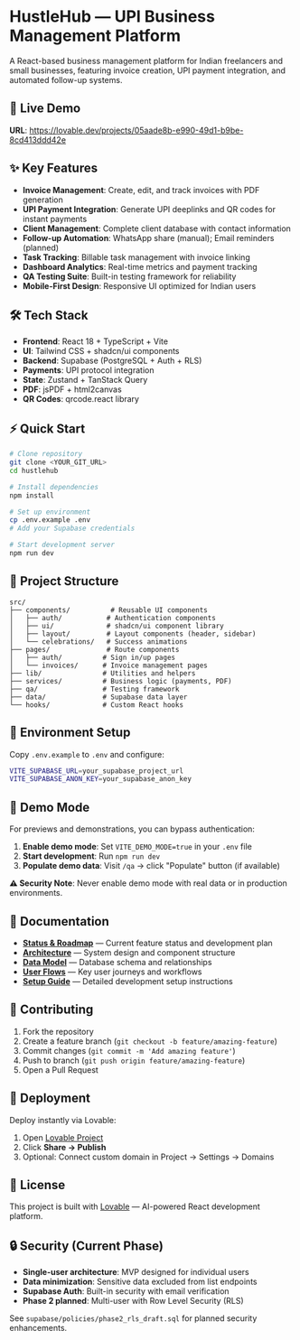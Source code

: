 # HustleHub — UPI Business Management Platform

A React-based business management platform for Indian freelancers and small businesses, featuring invoice creation, UPI payment integration, and automated follow-up systems.

## 🚀 Live Demo

**URL**: https://lovable.dev/projects/05aade8b-e990-49d1-b9be-8cd413ddd42e

## ✨ Key Features

- **Invoice Management**: Create, edit, and track invoices with PDF generation
- **UPI Payment Integration**: Generate UPI deeplinks and QR codes for instant payments  
- **Client Management**: Complete client database with contact information
- **Follow-up Automation**: WhatsApp share (manual); Email reminders (planned)
- **Task Tracking**: Billable task management with invoice linking
- **Dashboard Analytics**: Real-time metrics and payment tracking
- **QA Testing Suite**: Built-in testing framework for reliability
- **Mobile-First Design**: Responsive UI optimized for Indian users

## 🛠 Tech Stack

- **Frontend**: React 18 + TypeScript + Vite
- **UI**: Tailwind CSS + shadcn/ui components
- **Backend**: Supabase (PostgreSQL + Auth + RLS)
- **Payments**: UPI protocol integration
- **State**: Zustand + TanStack Query
- **PDF**: jsPDF + html2canvas
- **QR Codes**: qrcode.react library

## ⚡ Quick Start

```bash
# Clone repository
git clone <YOUR_GIT_URL>
cd hustlehub

# Install dependencies
npm install

# Set up environment
cp .env.example .env
# Add your Supabase credentials

# Start development server
npm run dev
```

## 📁 Project Structure

```
src/
├── components/          # Reusable UI components
│   ├── auth/           # Authentication components
│   ├── ui/             # shadcn/ui component library
│   ├── layout/         # Layout components (header, sidebar)
│   └── celebrations/   # Success animations
├── pages/              # Route components
│   ├── auth/          # Sign in/up pages
│   └── invoices/      # Invoice management pages
├── lib/               # Utilities and helpers
├── services/          # Business logic (payments, PDF)
├── qa/                # Testing framework
├── data/              # Supabase data layer
└── hooks/             # Custom React hooks
```

## 🔧 Environment Setup

Copy `.env.example` to `.env` and configure:

```bash
VITE_SUPABASE_URL=your_supabase_project_url
VITE_SUPABASE_ANON_KEY=your_supabase_anon_key
```

## 🎯 Demo Mode

For previews and demonstrations, you can bypass authentication:

1. **Enable demo mode**: Set `VITE_DEMO_MODE=true` in your `.env` file
2. **Start development**: Run `npm run dev`
3. **Populate demo data**: Visit `/qa` → click "Populate" button (if available)

**⚠️ Security Note**: Never enable demo mode with real data or in production environments.

## 📖 Documentation

- [**Status & Roadmap**](docs/STATUS.md) — Current feature status and development plan
- [**Architecture**](docs/ARCHITECTURE.md) — System design and component structure  
- [**Data Model**](docs/DATA_MODEL.md) — Database schema and relationships
- [**User Flows**](docs/FLOWS.md) — Key user journeys and workflows
- [**Setup Guide**](docs/SETUP.md) — Detailed development setup instructions

## 🤝 Contributing

1. Fork the repository
2. Create a feature branch (`git checkout -b feature/amazing-feature`)
3. Commit changes (`git commit -m 'Add amazing feature'`)
4. Push to branch (`git push origin feature/amazing-feature`)
5. Open a Pull Request

## 🚀 Deployment

Deploy instantly via Lovable:
1. Open [Lovable Project](https://lovable.dev/projects/05aade8b-e990-49d1-b9be-8cd413ddd42e)
2. Click **Share → Publish**
3. Optional: Connect custom domain in Project → Settings → Domains

## 📄 License

This project is built with [Lovable](https://lovable.dev) — AI-powered React development platform.

## 🔒 Security (Current Phase)

- **Single-user architecture**: MVP designed for individual users
- **Data minimization**: Sensitive data excluded from list endpoints
- **Supabase Auth**: Built-in security with email verification
- **Phase 2 planned**: Multi-user with Row Level Security (RLS)

See `supabase/policies/phase2_rls_draft.sql` for planned security enhancements.
